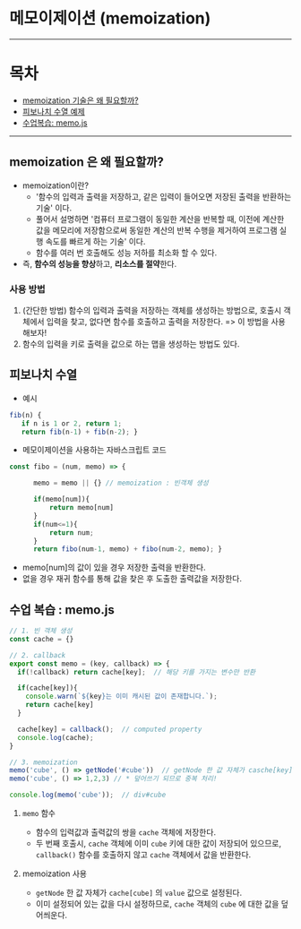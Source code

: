 # 메모이제이션 (memoization)

---

# 목차

- [memoization 기술은 왜 필요할까?](#memorization-은-왜-필요할까)
- [피보나치 수열 예제](#피보나치-수열)
- [수업복습: memo.js](#수업-복습--memojs)

---

## memoization 은 왜 필요할까?
- memoization이란?
  - '함수의 입력과 출력을 저장하고, 같은 입력이 들어오면 저장된 출력을 반환하는 기술' 이다.
  - 풀어서 설명하면 '컴퓨터 프로그램이 동일한 계산을 반복할 때, 이전에 계산한 값을 메모리에 저장함으로써 동일한 계산의 반복 수행을 제거하여 프로그램 실행 속도를 빠르게 하는 기술' 이다.
  - 함수를 여러 번 호출해도 성능 저하를 최소화 할 수 있다.
- 즉, **함수의 성능을 향상**하고, **리소스를 절약**한다.

### 사용 방법
  1. (간단한 방법) 함수의 입력과 출력을 저장하는 객체를 생성하는 방법으로, 호출시 객체에서 입력을 찾고, 없다면 함수를 호출하고 출력을 저장한다.
   => 이 방법을 사용해보자!
  2. 함수의 입력을 키로 출력을 값으로 하는 맵을 생성하는 방법도 있다.

## 피보나치 수열
- 예시
```javascript
fib(n) {
   if n is 1 or 2, return 1;
   return fib(n-1) + fib(n-2); }
```
- 메모이제이션을 사용하는 자바스크립트 코드
   
```javascript
const fibo = (num, memo) => {

      memo = memo || {} // memoization : 빈객체 생성

      if(memo[num]){
          return memo[num]
      }
      if(num<=1){
          return num;
      }
      return fibo(num-1, memo) + fibo(num-2, memo); }
```
  - memo[num]의 값이 있을 경우 저장한 출력을 반환한다.
  - 없을 경우 재귀 함수를 통해 값을 찾은 후 도출한 출력값을 저장한다.

## 수업 복습 : memo.js
```javascript
// 1. 빈 객체 생성
const cache = {}

// 2. callback 
export const memo = (key, callback) => {
  if(!callback) return cache[key];  // 해당 키를 가지는 변수만 반환

  if(cache[key]){
    console.warn(`${key}는 이미 캐시된 값이 존재합니다.`);
    return cache[key]
  }

  cache[key] = callback();  // computed property
  console.log(cache);
}

// 3. memoization
memo('cube', () => getNode('#cube'))  // getNode 한 값 자체가 casche[key]의 value로 설정됨
memo('cube', () => 1,2,3) // * 덮어쓰기 되므로 중복 처리!

console.log(memo('cube'));  // div#cube
```
1. `memo` 함수
    - 함수의 입력값과 출력값의 쌍을 `cache` 객체에 저장한다.
    - 두 번째 호출시, `cache` 객체에 이미 `cube` 키에 대한 값이 저장되어 있으므로, `callback()` 함수를 호출하지 않고 `cache` 객체에서 값을 반환한다.

2. memoization 사용
    - `getNode` 한 값 자체가 `cache[cube]` 의 `value` 값으로 설정된다.
    - 이미 설정되어 있는 값을 다시 설정하므로, `cache` 객체의 `cube` 에 대한 값을 덮어씌운다.